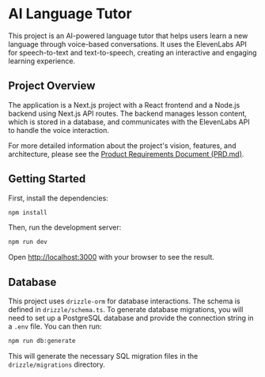 # AI Language Tutor

This project is an AI-powered language tutor that helps users learn a new language through voice-based conversations. It uses the ElevenLabs API for speech-to-text and text-to-speech, creating an interactive and engaging learning experience.

## Project Overview

The application is a Next.js project with a React frontend and a Node.js backend using Next.js API routes. The backend manages lesson content, which is stored in a database, and communicates with the ElevenLabs API to handle the voice interaction.

For more detailed information about the project's vision, features, and architecture, please see the [Product Requirements Document (PRD.md)](./PRD.md).

## Getting Started

First, install the dependencies:

```bash
npm install
```

Then, run the development server:

```bash
npm run dev
```

Open [http://localhost:3000](http://localhost:3000) with your browser to see the result.

## Database

This project uses `drizzle-orm` for database interactions. The schema is defined in `drizzle/schema.ts`. To generate database migrations, you will need to set up a PostgreSQL database and provide the connection string in a `.env` file. You can then run:

```bash
npm run db:generate
```

This will generate the necessary SQL migration files in the `drizzle/migrations` directory.